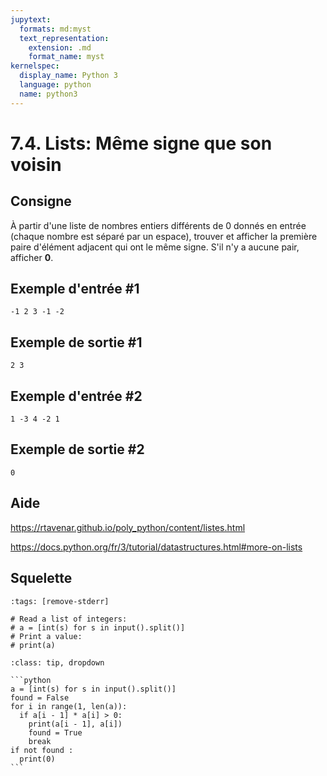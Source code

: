 ```yaml
---
jupytext:
  formats: md:myst
  text_representation:
    extension: .md
    format_name: myst
kernelspec:
  display_name: Python 3
  language: python
  name: python3
---
```


# 7.4. Lists: Même signe que son voisin

## Consigne

À partir d'une liste de nombres entiers différents de 0 donnés en entrée (chaque nombre est séparé par un espace), trouver et afficher la première paire d'élément adjacent qui ont le même signe. S'il n'y a aucune pair, afficher **0**.

## Exemple d'entrée #1

```
-1 2 3 -1 -2
```

## Exemple de sortie #1

```
2 3
```

## Exemple d'entrée #2

```
1 -3 4 -2 1
```

## Exemple de sortie #2

```
0
```

## Aide

https://rtavenar.github.io/poly_python/content/listes.html

https://docs.python.org/fr/3/tutorial/datastructures.html#more-on-lists

## Squelette

```{code-cell} python
:tags: [remove-stderr]

# Read a list of integers:
# a = [int(s) for s in input().split()]
# Print a value:
# print(a)
```

````{admonition} Cliquez ici pour voir la solution
:class: tip, dropdown

```python
a = [int(s) for s in input().split()]
found = False
for i in range(1, len(a)):
  if a[i - 1] * a[i] > 0:
    print(a[i - 1], a[i])
    found = True
    break
if not found :
  print(0)
```
````
